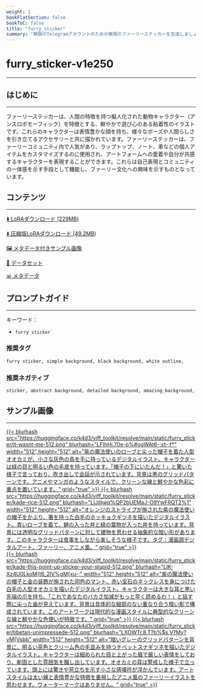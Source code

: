 ```yaml
---
weight: 1
bookFlatSection: false
bookToC: false
title: "furry_sticker"
summary: "無限のTelegramアカウントのための無限のファーリーステッカーを生成しましょう！"
---
```


<!--markdownlint-disable MD025 MD033 -->

# furry_sticker-v1e250

---

## はじめに

---

ファーリーステッカーは、人間の特徴を持つ擬人化された動物キャラクター（アンスロポモーフィック）を特徴とする、鮮やかで遊び心のある粘着性のイラストです。これらのキャラクターは表情豊かな顔を持ち、様々なポーズや人間らしさを引き立てるアクセサリーと共に描かれています。ファーリーステッカーは、ファーリーコミュニティ内で人気があり、ラップトップ、ノート、車などの個人アイテムをカスタマイズするのに使用され、アートフォームへの愛着や自分が共感するキャラクターを表現することができます。これらは自己表現とコミュニティの一体感を示す手段として機能し、ファーリー文化への興味を示すものとなっています。

## コンテンツ

---

[⬇️ LoRAダウンロード (229MB)](https://huggingface.co/k4d3/yiff_toolkit/resolve/main/ponyxl_loras/furry_sticker-v1e250.safetensors?download=true)

[⬇️ 圧縮版LoRAダウンロード (49.2MB)](https://huggingface.co/k4d3/yiff_toolkit/resolve/main/ponyxl_loras_shrunk_2/furry_sticker-v1e250_frockpt1_th-3.55.safetensors?download=true)

[🖼️ メタデータ付きサンプル画像](https://huggingface.co/k4d3/yiff_toolkit/tree/main/static/{})

[📐 データセット](https://huggingface.co/datasets/k4d3/furry/tree/main/furry_sticker)

[📊 メタデータ](https://huggingface.co/k4d3/yiff_toolkit/raw/main/ponyxl_loras/furry_sticker-v1e250.json)

## プロンプトガイド

---

キーワード：

- `furry sticker`

### 推奨タグ

```md
furry sticker, simple background, black background, white outline,
```

### 推奨ネガティブ

```md
sticker, abstract background, detailed background, amazing_background, scenery porn,
```

## サンプル画像

---

<div class="image-grid">
  <div class="image-grid-container">
    <a href="https://huggingface.co/k4d3/yiff_toolkit/resolve/main/static/furry_sticker/it-wasnt-me.png">
      {{< blurhash
        src="https://huggingface.co/k4d3/yiff_toolkit/resolve/main/static/furry_sticker/it-wasnt-me-512.png"
        blurhash="LFIhHi.70e-p%#ogWAt6-;xt-;f*"
        width="512"
        height="512"
        alt="紫の魔法使いのローブと尖った帽子を着た人型オオカミが、小さな灰色の鳥を手に持っているデジタルイラスト。キャラクターは緑の目と明るい色の毛皮を持っています。「帽子の下にいたんだ！」と驚いた様子で言っており、吹き出しで会話が示されています。背景は黒のグリッドパターンです。アニメやマンガのようなスタイルで、クリーンな線と鮮やかな色彩に重点を置いています。"
        grid="true"
      >}}
    </a>
    <a href="https://huggingface.co/k4d3/yiff_toolkit/resolve/main/static/furry_sticker/kade-rice.png">
      {{< blurhash
        src="https://huggingface.co/k4d3/yiff_toolkit/resolve/main/static/furry_sticker/kade-rice-512.png"
        blurhash="LIJ@wq%QP2bUEMaJ-O9YwFRQT2%1"
        width="512"
        height="512"
        alt="オレンジのストライプが施された紫の魔法使いの帽子をかぶり、箸を持った白毛のホッキョクギツネを描いたデジタルイラスト。青いローブを着て、麺の入った丼と緑の葉物が入った丼を持っています。背景には透明なグリッドパターンに対して建物を思わせる抽象的な暗い形があります。このキャラクターは食事をしながら楽しそうな様子です。タグ：漫画調デジタルアート、ファーリー、アニメ風。"
        grid="true"
      >}}
    </a>
  </div>
</div>
<div class="image-grid">
  <div class="image-grid-container">
    <a href="https://huggingface.co/k4d3/yiff_toolkit/resolve/main/static/furry_sticker/kade-this-point-up-sticker-your-stupid.png">
      {{< blurhash
        src="https://huggingface.co/k4d3/yiff_toolkit/resolve/main/static/furry_sticker/kade-this-point-up-sticker-your-stupid-512.png"
        blurhash="LIK-Xz4U0LkoM{t6_2IV%gM{xu-;"
        width="512"
        height="512"
        alt="紫の魔法使いの帽子と金の装飾が施された同色のマント、赤い宝石のネックレスを身につけた白毛の人型オオカミを描いたデジタルイラスト。キャラクターは大きな耳と黒い先端の爪を持ち、「これであなたのバカさ加減がもっと早く読めるわ！」と話す際に尖った歯が見えています。背景は具体的な細部のない重なり合う暗い影で構成されています。このアートワークは現代的な漫画スタイルに典型的なクリーンな線と鮮やかな色使いが特徴です。"
        grid="true"
      >}}
    </a>
    <a href="https://huggingface.co/k4d3/yiff_toolkit/resolve/main/static/furry_sticker/tibetan-unimpressede.png">
      {{< blurhash
        src="https://huggingface.co/k4d3/yiff_toolkit/resolve/main/static/furry_sticker/tibetan-unimpressede-512.png"
        blurhash="LXOWTr.8.T?b%$s,V?My?vM{Vsbb"
        width="512"
        height="512"
        alt="暗いグレーのグリッドパターンを背景に、明るい茶色とクリーム色の毛並みを持つチベットスナギツネを描いたデジタルイラスト。キャラクターは細められた目と上がった眉で厳しい表情をしており、断固とした雰囲気を醸し出しています。オオカミの耳は警戒した様子で立っています。頭上には驚きや苛立ちを示す小さな感嘆符が浮かんでいます。アートスタイルは太い線と表情豊かな特徴を重視したアニメ風のファーリーイラストを思わせます。ウォーターマークはありません。"
        grid="true"
      >}}
    </a>
  </div>
</div>
